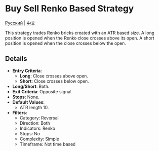 # Buy Sell Renko Based Strategy
[Русский](README_ru.md) | [中文](README_cn.md)

This strategy trades Renko bricks created with an ATR based size. A long position is opened when the Renko close crosses above its open. A short position is opened when the close crosses below the open.

## Details

- **Entry Criteria**:
  - **Long**: Close crosses above open.
  - **Short**: Close crosses below open.
- **Long/Short**: Both.
- **Exit Criteria**: Opposite signal.
- **Stops**: None.
- **Default Values**:
  - ATR length 10.
- **Filters**:
  - Category: Reversal
  - Direction: Both
  - Indicators: Renko
  - Stops: No
  - Complexity: Simple
  - Timeframe: Not time based
